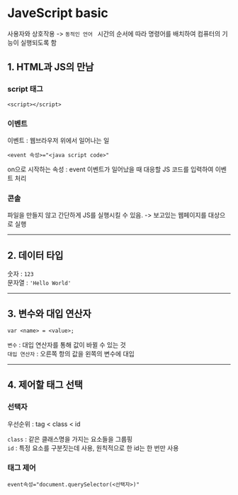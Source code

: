 # JaveScript basic

사용자와 상호작용 -> `동적인 언어 `
시간의 순서에 따라 명령어를 배치하여 컴퓨터의 기능이 실행되도록 함

## 1. HTML과 JS의 만남

### script 태그

`<script></script>`

### 이벤트

이벤트 : 웹브라우저 위에서 일어나는 일

`<event 속성>="<java script code>"`

on으로 시작하는 속성 : event
이벤트가 일어났을 때 대응할 JS 코드를 입력하여 이벤트 처리

### 콘솔

파일을 만들지 않고 간단하게 JS를 실행시킬 수 있음. -> 보고있는 웹페이지를 대상으로 실행

---

## 2. 데이터 타입

숫자 : `123`  
문자열 : `'Hello World'`

---

## 3. 변수와 대입 연산자

```
var <name> = <value>;
```

`변수` : 대입 연산자를 통해 값이 바뀔 수 있는 것  
`대입 연산자` : 오른쪽 항의 값을 왼쪽의 변수에 대입

---

## 4. 제어할 태그 선택

### 선택자

우선순위 : tag < class < id

`class` : 같은 클래스명을 가지는 요소들을 그룹핑  
`id` : 특정 요소를 구분짓는데 사용, 원칙적으로 한 id는 한 번만 사용

### 태그 제어

```
event속성="document.querySelector(<선택자>)"
```
